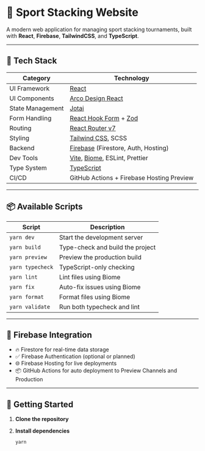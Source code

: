 # 🥇 Sport Stacking Website

A modern web application for managing sport stacking tournaments, built with **React**, **Firebase**, **TailwindCSS**, and **TypeScript**.

---

## 🚀 Tech Stack

| Category         | Technology                                                                   |
| ---------------- | ---------------------------------------------------------------------------- |
| UI Framework     | [React](https://reactjs.org/)                                                |
| UI Components    | [Arco Design React](https://arco.design/)                                    |
| State Management | [Jotai](https://jotai.org/)                                                  |
| Form Handling    | [React Hook Form](https://react-hook-form.com/) + [Zod](https://zod.dev/)    |
| Routing          | [React Router v7](https://reactrouter.com/)                                  |
| Styling          | [Tailwind CSS](https://tailwindcss.com/), SCSS                               |
| Backend          | [Firebase](https://firebase.google.com/) (Firestore, Auth, Hosting)          |
| Dev Tools        | [Vite](https://vitejs.dev/), [Biome](https://biomejs.dev/), ESLint, Prettier |
| Type System      | [TypeScript](https://www.typescriptlang.org/)                                |
| CI/CD            | GitHub Actions + Firebase Hosting Preview                                    |

---

## 📦 Available Scripts

| Script           | Description                      |
| ---------------- | -------------------------------- |
| `yarn dev`       | Start the development server     |
| `yarn build`     | Type-check and build the project |
| `yarn preview`   | Preview the production build     |
| `yarn typecheck` | TypeScript-only checking         |
| `yarn lint`      | Lint files using Biome           |
| `yarn fix`       | Auto-fix issues using Biome      |
| `yarn format`    | Format files using Biome         |
| `yarn validate`  | Run both typecheck and lint      |

---

## 🔐 Firebase Integration

- 🔥 Firestore for real-time data storage
- ✅ Firebase Authentication (optional or planned)
- 🌐 Firebase Hosting for live deployments
- 📦 GitHub Actions for auto deployment to Preview Channels and Production

---

## 🧪 Getting Started

1. **Clone the repository**
2. **Install dependencies**

    ```bash
    yarn
    ```
